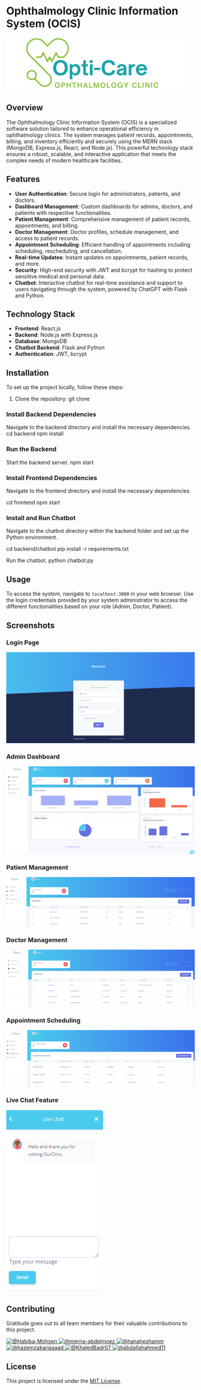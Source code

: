 # Ophthalmology Clinic Information System (OCIS)
![logo](assets/opticare.png)
## Overview
The Ophthalmology Clinic Information System (OCIS) is a specialized software solution tailored to enhance operational efficiency in ophthalmology clinics. The system manages patient records, appointments, billing, and inventory efficiently and securely using the MERN stack (MongoDB, Express.js, React, and Node.js). This powerful technology stack ensures a robust, scalable, and interactive application that meets the complex needs of modern healthcare facilities.

## Features

- **User Authentication**: Secure login for administrators, patients, and doctors.
- **Dashboard Management**: Custom dashboards for admins, doctors, and patients with respective functionalities.
- **Patient Management**: Comprehensive management of patient records, appointments, and billing.
- **Doctor Management**: Doctor profiles, schedule management, and access to patient records.
- **Appointment Scheduling**: Efficient handling of appointments including scheduling, rescheduling, and cancellation.
- **Real-time Updates**: Instant updates on appointments, patient records, and more.
- **Security**: High-end security with JWT and bcrypt for hashing to protect sensitive medical and personal data.
- **Chatbot**: Interactive chatbot for real-time assistance and support to users navigating through the system, powered by ChatGPT with Flask and Python.


## Technology Stack

- **Frontend**: React.js
- **Backend**: Node.js with Express.js
- **Database**: MongoDB
- **Chatbot Backend**: Flask and Python
- **Authentication**: JWT, bcrypt

## Installation

To set up the project locally, follow these steps:

1. Clone the repository:
git clone
### Install Backend Dependencies
Navigate to the backend directory and install the necessary dependencies.
cd backend
npm install
### Run the Backend
Start the backend server.
npm start
### Install Frontend Dependencies
Navigate to the frontend directory and install the necessary dependencies.

cd frontend
npm start

### Install and Run Chatbot

Navigate to the chatbot directory within the backend folder and set up the Python environment.

cd backend/chatbot
pip install -r requirements.txt


Run the chatbot.
python chatbot.py

## Usage

To access the system, navigate to `localhost:3000` in your web browser. Use the login credentials provided by your system administrator to access the different functionalities based on your role (Admin, Doctor, Patient).

## Screenshots

### Login Page
![Login Page](assets/loginpng.png)

### Admin Dashboard
![Dashboard](assets/dashboard.png)

### Patient Management
![Patient Management](assets/patientpng.png)

### Doctor Management
![Doctor Management](assets/doctor.png)

### Appointment Scheduling
![Appointment Scheduling](assets/appointment.png)

### Live Chat Feature
![Live Chat](assets/chatboot.png)

## Contributing
Gratitude goes out to all team members for their valuable contributions to this project.

<div align="left">
  <a href="https://github.com/Habiba-Mohsen">
      <img src="https://github.com/Habiba-Mohsen.png" width="100px" alt="@Habiba-Mohsen">
    </a>
    <a href="https://github.com/merna-abdelmoez">
    <img src="https://github.com/merna-abdelmoez.png" width="100px" alt="@merna-abdelmoez">
  </a>
    <a href="https://github.com/hanaheshamm">
      <img src="https://github.com/hanaheshamm.png" width="100px" alt="@hanaheshamm">
    </a>
   <a href="https://github.com/hazemzakariasaad">
      <img src="https://github.com/hazemzakariasaad.png" width="100px" alt="@hazemzakariasaad">
    </a>
    <a href="https://github.com/KhaledBadr07">
      <img src="https://github.com/KhaledBadr07.png" width="100px" alt="@KhaledBadr07">
    </a>
      <a href="https://github.com/abdallahahmed11">
      <img src="https://github.com/abdallahahmed11.png" width="100px" alt="@abdallahahmed11">
    </a>
      </a>
      
</div>


## License

This project is licensed under the [MIT License](LICENSE.md).


